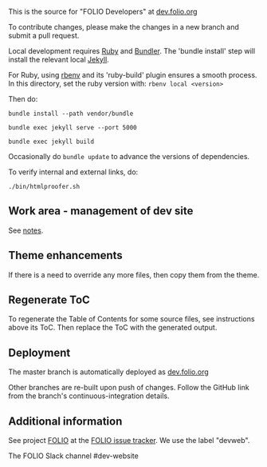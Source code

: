 This is the source for "FOLIO Developers" at [dev.folio.org](https://dev.folio.org/)

To contribute changes, please make the changes in a new branch and submit a
pull request.

Local development requires [Ruby](https://www.ruby-lang.org/) and
[Bundler](https://bundler.io/).
The 'bundle install' step will install the relevant local
[Jekyll](https://jekyllrb.com/).

For Ruby, using [rbenv](https://github.com/rbenv/rbenv) and its 'ruby-build'
plugin ensures a smooth process. In this directory, set the ruby version
with: `rbenv local <version>`

Then do:

```
bundle install --path vendor/bundle
```

```
bundle exec jekyll serve --port 5000
```

```
bundle exec jekyll build
```

Occasionally do `bundle update` to advance the versions of dependencies.

To verify internal and external links, do:

```
./bin/htmlproofer.sh
```

## Work area - management of dev site

See [notes](work/README.md).

## Theme enhancements

If there is a need to override any more files, then copy them from the theme.

## Regenerate ToC

To regenerate the Table of Contents for some source files, see instructions above its ToC.
Then replace the ToC with the generated output.

## Deployment

The master branch is automatically deployed as [dev.folio.org](https://dev.folio.org/)

Other branches are re-built upon push of changes. Follow the GitHub link from the branch's continuous-integration details.

## Additional information

See project [FOLIO](https://issues.folio.org/browse/FOLIO)
at the [FOLIO issue tracker](https://dev.folio.org/community/guide-issues).
We use the label "devweb".

The FOLIO Slack channel #dev-website
